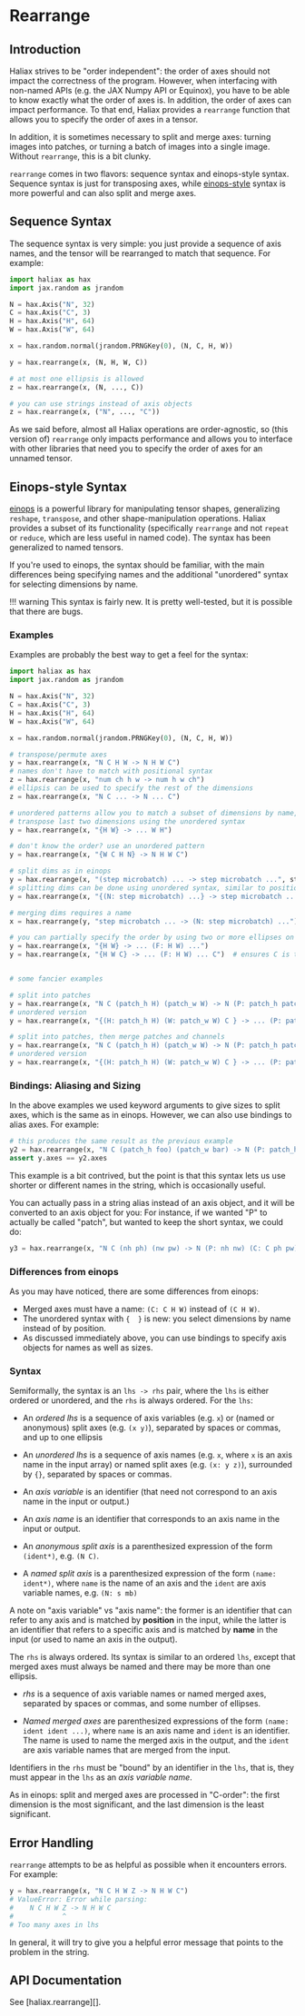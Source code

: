 # Rearrange

## Introduction

Haliax strives to be "order independent": the order of axes should not impact the correctness of the program. However,
when interfacing with non-named APIs (e.g. the JAX Numpy API or Equinox), you have to be able to know exactly what the
order of axes is. In addition, the order of axes can impact performance. To that end, Haliax provides a `rearrange`
function that allows you to specify the order of axes in a tensor.

In addition, it is sometimes necessary to split and merge axes: turning images into patches,
or turning a batch of images into a single image. Without `rearrange`, this is a bit clunky.

`rearrange` comes in two flavors: sequence syntax and einops-style syntax. Sequence
syntax is just for transposing axes, while [einops-style](https://einops.rocks/) syntax is more
powerful and can also split and merge axes.

## Sequence Syntax

The sequence syntax is very simple: you just provide a sequence of axis names, and the tensor
will be rearranged to match that sequence. For example:

```python
import haliax as hax
import jax.random as jrandom

N = hax.Axis("N", 32)
C = hax.Axis("C", 3)
H = hax.Axis("H", 64)
W = hax.Axis("W", 64)

x = hax.random.normal(jrandom.PRNGKey(0), (N, C, H, W))

y = hax.rearrange(x, (N, H, W, C))

# at most one ellipsis is allowed
z = hax.rearrange(x, (N, ..., C))

# you can use strings instead of axis objects
z = hax.rearrange(x, ("N", ..., "C"))
```

As we said before, almost all Haliax operations are order-agnostic, so (this version of) `rearrange` only impacts
performance and allows you to interface with other libraries that need you to specify the order of axes
for an unnamed tensor.

## Einops-style Syntax

[einops](https://einops.rocks/) is a powerful library for manipulating tensor shapes, generalizing
`reshape`, `transpose`, and other shape-manipulation operations. Haliax provides a subset of its functionality
(specifically `rearrange` and not `repeat` or `reduce`, which are less useful in named code). The syntax has been generalized to named
tensors.

If you're used to einops, the syntax should be familiar, with the main differences being specifying names
and the additional "unordered" syntax for selecting dimensions by name.

!!! warning
    This syntax is fairly new. It is pretty well-tested, but it is possible that there are bugs.

### Examples

Examples are probably the best way to get a feel for the syntax:

```python
import haliax as hax
import jax.random as jrandom

N = hax.Axis("N", 32)
C = hax.Axis("C", 3)
H = hax.Axis("H", 64)
W = hax.Axis("W", 64)

x = hax.random.normal(jrandom.PRNGKey(0), (N, C, H, W))

# transpose/permute axes
y = hax.rearrange(x, "N C H W -> N H W C")
# names don't have to match with positional syntax
z = hax.rearrange(x, "num ch h w -> num h w ch")
# ellipsis can be used to specify the rest of the dimensions
z = hax.rearrange(x, "N C ... -> N ... C")

# unordered patterns allow you to match a subset of dimensions by name, rather than using positional matching
# transpose last two dimensions using the unordered syntax
y = hax.rearrange(x, "{H W} -> ... W H")

# don't know the order? use an unordered pattern
y = hax.rearrange(x, "{W C H N} -> N H W C")

# split dims as in einops
y = hax.rearrange(x, "(step microbatch) ... -> step microbatch ...", step=4)
# splitting dims can be done using unordered syntax, similar to positional syntax
y = hax.rearrange(x, "{(N: step microbatch) ...} -> step microbatch ...", step=4)

# merging dims requires a name
x = hax.rearrange(y, "step microbatch ... -> (N: step microbatch) ...")

# you can partially specify the order by using two or more ellipses on the rhs
y = hax.rearrange(x, "{H W} -> ... (F: H W) ...")
y = hax.rearrange(x, "{H W C} -> ... (F: H W) ... C")  # ensures C is the last dimension


# some fancier examples

# split into patches
y = hax.rearrange(x, "N C (patch_h H) (patch_w W) -> N (P: patch_h patch_w) C H W", H=4, W=4)
# unordered version
y = hax.rearrange(x, "{(H: patch_h H) (W: patch_w W) C } -> ... (P: patch_h patch_w) C H W", H=4, W=4)

# split into patches, then merge patches and channels
y = hax.rearrange(x, "N C (patch_h H) (patch_w W) -> N (P: patch_h patch_w) (C: C H W)", H=4, W=4)
# unordered version
y = hax.rearrange(x, "{(H: patch_h H) (W: patch_w W) C } -> ... (P: patch_h patch_w) (C: C H W)", H=4, W=4)
```

### Bindings: Aliasing and Sizing

In the above examples we used keyword arguments to give sizes to split axes, which is the same
as in einops. However, we can also use bindings to alias axes. For example:

```python
# this produces the same result as the previous example
y2 = hax.rearrange(x, "N C (patch_h foo) (patch_w bar) -> N (P: patch_h patch_w) (C: C foo bar)", foo=hax.Axis("H", 4), bar=hax.Axis("W", 4))
assert y.axes == y2.axes
```

This example is a bit contrived, but the point is that this syntax lets us use shorter or different names in the string,
which is occasionally useful.

You can actually pass in a string alias instead of an axis object, and it will be converted to an axis object for you:
For instance, if we wanted "P" to actually be called "patch", but wanted to keep the short syntax, we could do:

```python
y3 = hax.rearrange(x, "N C (nh ph) (nw pw) -> N (P: nh nw) (C: C ph pw)", P="patch", pw=4, ph=4)
```


### Differences from einops

As you may have noticed, there are some differences from einops:

* Merged axes must have a name: `(C: C H W)` instead of `(C H W)`.
* The unordered syntax with `{  }` is new: you select dimensions by name instead of by position.
* As discussed immediately above, you can use bindings to specify axis objects for names as well as sizes.

### Syntax

Semiformally, the syntax is an `lhs -> rhs` pair, where the `lhs` is either ordered or unordered, and the `rhs` is always ordered.
For the `lhs`:

* An *ordered lhs* is a sequence of axis variables (e.g. `x`) or (named or anonymous) split axes (e.g. `(x y)`), separated by spaces or commas, and up to one ellipsis
* An *unordered lhs* is a sequence of axis names (e.g. `x`, where `x` is an axis name in the input array) or named split axes (e.g. `(x: y z)`), surrounded by `{}`, separated by spaces or commas.

* An *axis variable* is an identifier (that need not correspond to an axis name in the input or output.)
* An *axis name* is an identifier that corresponds to an axis name in the input or output.
* An *anonymous split axis* is a parenthesized expression of the form `(ident*)`, e.g. `(N C)`.
* A *named split axis* is a parenthesized expression of the form `(name: ident*)`, where `name` is the name of an axis and the `ident` are axis variable names, e.g. `(N: s mb)`

A note on "axis variable" vs "axis name": the former is an identifier that can refer to any axis and is matched
by **position** in the input, while the latter is an identifier that refers to a specific axis and is matched by **name** in the input
(or used to name an axis in the output).

The `rhs` is always ordered. Its syntax is similar to an ordered `lhs`, except that merged axes must always be named and there may be more than one ellipsis.

* *rhs* is a sequence of axis variable names or named merged axes, separated by spaces or commas, and some number of ellipses.

* *Named merged axes* are parenthesized expressions of the form `(name: ident ident ...)`, where `name` is an axis name and `ident` is an identifier.
The name is used to name the merged axis in the output, and the `ident` are axis variable names that are merged from the input.

Identifiers in the `rhs` must be "bound" by an identifier in the `lhs`, that is, they must appear in the `lhs` as an *axis variable name*.

As in einops: split and merged axes are processed in "C-order": the first dimension is the most significant, and the
last dimension is the least significant.


## Error Handling

`rearrange` attempts to be as helpful as possible when it encounters errors. For example:

```python
y = hax.rearrange(x, "N C H W Z -> N H W C")
# ValueError: Error while parsing:
#    N C H W Z -> N H W C
#            ^
# Too many axes in lhs
```

In general, it will try to give you a helpful error message that points to the problem in the string.


## API Documentation

See [haliax.rearrange][].
